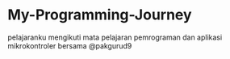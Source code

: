 # My-Programming-Journey
pelajaranku mengikuti mata pelajaran pemrograman dan aplikasi mikrokontroler bersama @pakgurud9

